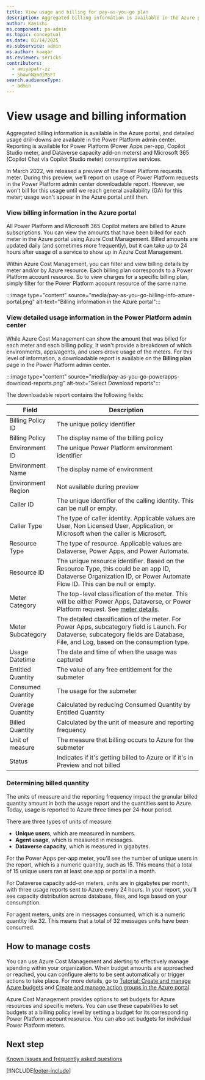 ```yaml
---
title: View usage and billing for pay-as-you-go plan 
description: Aggregated billing information is available in the Azure portal, and detailed usage drill-downs are available in the Power Platform admin center.
author: Kavishi
ms.component: pa-admin
ms.topic: conceptual
ms.date: 01/14/2025
ms.subservice: admin
ms.author: kaagar
ms.reviewer: sericks 
contributors:
  - amiyapatr-zz
  - ShawnNandiMSFT
search.audienceType: 
  - admin
---
```

# View usage and billing information

Aggregated billing information is available in the Azure portal, and detailed usage drill-downs are available in the Power Platform admin center. Reporting is available for Power Platform (Power Apps per-app, Copilot Studio meter, and Dataverse capacity add-on meters) and Microsoft 365 (Copilot Chat via Copilot Studio meter) consumptive services. 

In March 2022, we released a preview of the Power Platform requests meter. During this preview, we'll report on usage of Power Platform requests in the Power Platform admin center downloadable report. However, we won't bill for this usage until we reach general availability (GA) for this meter; usage won't appear in the Azure portal until then. 

### View billing information in the Azure portal

All Power Platform and Microsoft 365 Copilot meters are billed to Azure subscriptions. You can view the amounts that have been billed for each meter in the Azure portal using Azure Cost Management. Billed amounts are updated daily (and sometimes more frequently), but it can take up to 24 hours after usage of a service to show up in Azure Cost Management.

Within Azure Cost Management, you can filter and view billing details by meter and/or by Azure resource. Each billing plan corresponds to a Power Platform account resource. So to view charges for a specific billing plan, simply filter for the Power Platform account resource of the same name.

:::image type="content" source="media/pay-as-you-go-billing-info-azure-portal.png" alt-text="Billing information in the Azure portal":::

### View detailed usage information in the Power Platform admin center

While Azure Cost Management can show the amount that was billed for each meter and each billing policy, it won't provide a breakdown of which environments, apps/agents, and users drove usage of the meters. For this level of information, a downloadable report is available on the **Billing plan** page in the Power Platform admin center.

:::image type="content" source="media/pay-as-you-go-powerapps-download-reports.png" alt-text="Select Download reports":::

The downloadable report contains the following fields:


| Field                  | Description            |
|------------------------|------------------------|
| Billing Policy ID       | The unique policy identifier |
| Billing Policy | The display name of the billing policy |
| Environment ID | The unique Power Platform environment identifier |
| Environment Name | The display name of environment |
| Environment Region | Not available during preview |
| Caller ID | The unique identifier of the calling identity. This can be null or empty. |
| Caller Type | The type of caller identity. Applicable values are User, Non Licensed User, Application, or Microsoft when the caller is Microsoft. |
| Resource Type | The type of resource. Applicable values are Dataverse, Power Apps, and Power Automate. |
| Resource ID | The unique resource identifier. Based on the Resource Type, this could be an app ID, Dataverse Organization ID, or Power Automate Flow ID. This can be null or empty.|
| Meter Category | The top-level classification of the meter. This will be either Power Apps, Dataverse, or Power Platform request. See [meter details](pay-as-you-go-meters.md). |
| Meter Subcategory | The detailed classification of the meter. For Power Apps, subcategory field is Launch. For Dataverse, subcategory fields are Database, File, and Log, based on the consumption type.
| Usage Datetime | The date and time of when the usage was captured |
| Entitled Quantity | The value of any free entitlement for the submeter |
| Consumed Quantity | The usage for the submeter |
| Overage Quantity | Calculated by reducing Consumed Quantity by Entitled Quantity | 
| Billed Quantity | Calculated by the unit of measure and reporting frequency |
| Unit of measure | The measure that billing occurs to Azure for the submeter |
| Status | Indicates if it's getting billed to Azure or if it's in Preview and not billed |


### Determining billed quantity

The units of measure and the reporting frequency impact the granular billed quantity amount in both the usage report and the quantities sent to Azure.  Today, usage is reported to Azure three times per 24-hour period. 

There are three types of units of measure: 

- **Unique users**, which are measured in numbers.
- **Agent usage**, which is measured in messages.
- **Dataverse capacity**, which is measured in gigabytes.

For the Power Apps per-app meter, you'll see the number of unique users in the report, which is a numeric quantity, such as 15. This means that a total of 15 unique users ran at least one app or portal in a month.

For Dataverse capacity add-on meters, units are in gigabytes per month, with three usage reports sent to Azure every 24 hours. In your report, you'll see capacity distribution across database, files, and logs based on your consumption. 

For agent meters, units are in messages consumed, which is a numeric quantity like 32. This means that a total of 32 messages units have been consumed. 

## How to manage costs

You can use Azure Cost Management and alerting to effectively manage spending within your organization. When budget amounts are approached or reached, you can configure alerts to be sent automatically or trigger actions to take place. For more details, go to [Tutorial: Create and manage Azure budgets](/azure/cost-management-billing/costs/tutorial-acm-create-budgets) and [Create and manage action groups in the Azure portal](/azure/azure-monitor/alerts/action-groups).  

Azure Cost Management provides options to set budgets for Azure resources and specific meters. You can use these capabilities to set budgets at a billing policy level by setting a budget for its corresponding Power Platform account resource. You can also set budgets for individual Power Platform meters.

## Next step

[Known issues and frequently asked questions](pay-as-you-go-issues-faq.md)



[!INCLUDE[footer-include](../includes/footer-banner.md)]
